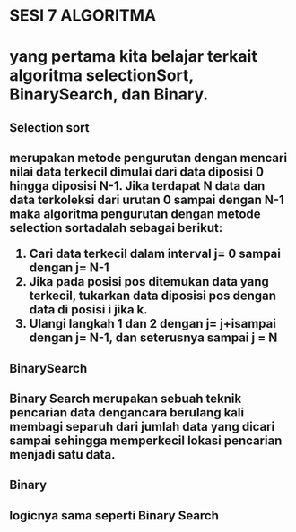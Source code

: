 <h1>SESI 7 ALGORITMA<h1>
<p>yang pertama kita belajar terkait algoritma selectionSort, BinarySearch, dan Binary. </p>

<h2>Selection  sort<h2> 
<p>merupakan  metode  pengurutan dengan mencari nilai data terkecil dimulai dari data diposisi 0 hingga diposisi N-1. Jika terdapat N data dan data terkoleksi dari urutan 0 sampai dengan N-1 maka algoritma pengurutan dengan metode selection sortadalah sebagai berikut:

1. Cari data terkecil dalam interval  j= 0 sampai dengan j= N-1
2. Jika pada posisi  pos ditemukan data yang terkecil, tukarkan data diposisi  pos dengan data di posisi  i jika k.
3. Ulangi langkah 1 dan 2 dengan j= j+isampai dengan j= N-1, dan seterusnya sampai  j = N
</p>

<h2>BinarySearch<h2>
<p>Binary Search merupakan sebuah teknik pencarian data dengancara berulang kali membagi separuh dari jumlah data yang dicari sampai sehingga memperkecil lokasi pencarian menjadi satu data. </p>

<h2>Binary<h2>
<p>
logicnya sama seperti Binary Search</p>